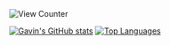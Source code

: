 <img src="https://komarev.com/ghpvc/?username=gav06&style=flat-square" alt="View Counter"/>

[![Gavin's GitHub stats](https://github-readme-stats-three-rho-34.vercel.app/api?username=Gav06)](https://github.com/anuraghazra/github-readme-stats) [![Top Languages](https://github-readme-stats-three-rho-34.vercel.app/api/top-langs/?username=Gav06&layout=compact)](https://github.com/anuraghazra/github-readme-stats)
